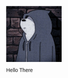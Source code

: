 <body style="font-family: 'Lexend', sans-serif">


<img class="profile" height="150" width="150" align="center" src="assets/pic.jpeg"/>


<p>Hello There</p>
</body>